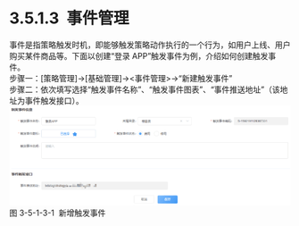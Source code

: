 # 3.5.1.3  事件管理

事件是指策略触发时机，即能够触发策略动作执行的一个行为，如用户上线、用户购买某件商品等。下面以创建“登录 APP”触发事件为例，介绍如何创建触发事件。<br />步骤一：[策略管理]→[基础管理]→<事件管理>→“新建触发事件”<br />步骤二：依次填写选择“触发事件名称”、“触发事件图表”、“事件推送地址”（该地址为事件触发接口）。<br />![](<../../assets/images/(272).png#height=146&width=414>)<br />图 3-5-1-3-1  新增触发事件
<a name="bWQy9"></a>